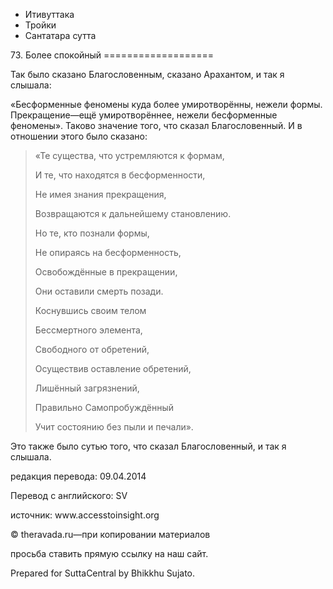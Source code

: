 









* Итивуттака
* Тройки
* Сантатара сутта


73\. Более спокойный
\=\=\=\=\=\=\=\=\=\=\=\=\=\=\=\=\=\=\=



Так было сказано Благословенным, сказано Арахантом, и так я слышала:


«Бесформенные феномены куда более умиротворённы, нежели формы\. Прекращение—ещё умиротворённее, нежели бесформенные феномены»\. Таково значение того, что сказал Благословенный\. И в отношении этого было сказано:



> «Те существа, что устремляются к формам,  
> 
> И те, что находятся в бесформенности,  
> 
> Не имея знания прекращения,  
> 
> Возвращаются к дальнейшему становлению\.  
> 
> Но те, кто познали формы,  
> 
> Не опираясь на бесформенность,  
> 
> Освобождённые в прекращении,  
> 
> Они оставили смерть позади\.
> 
> 
> Коснувшись своим телом  
> 
> Бессмертного элемента,  
> 
> Свободного от обретений,  
> 
> Осуществив оставление обретений,  
> 
> Лишённый загрязнений,  
> 
> Правильно Самопробуждённый  
> 
> Учит состоянию без пыли и печали»\.


Это также было сутью того, что сказал Благословенный, и так я слышала\.



редакция перевода: 09\.04\.2014


Перевод с английского: SV


источник: www\.accesstoinsight\.org


© theravada\.ru—при копировании материалов


просьба ставить прямую ссылку на наш сайт\.


Prepared for SuttaCentral by Bhikkhu Sujato\.







